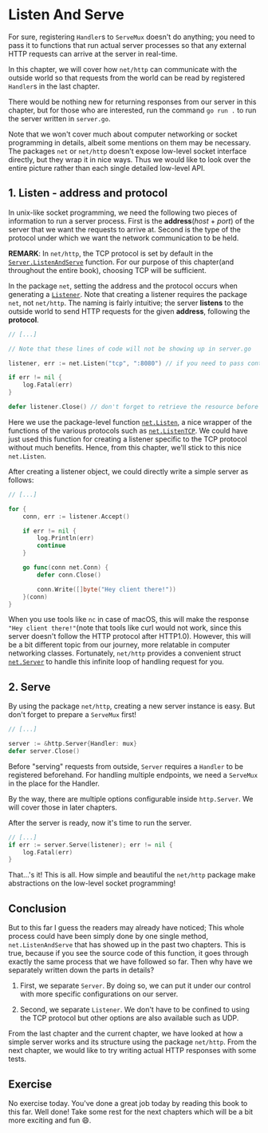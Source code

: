 # Listen And Serve

For sure, registering `Handler`s to `ServeMux` doesn't do anything; you need to pass it to functions that run actual server processes so that any external HTTP requests can arrive at the server in real-time.

In this chapter, we will cover how `net/http` can communicate with the outside world so that requests from the world can be read by registered `Handler`s in the last chapter.

There would be nothing new for returning responses from our server in this chapter, but for those who are interested, run the command `go run .` to run the server written in `server.go`.

Note that we won't cover much about computer networking or socket programming in details, albeit some mentions on them may be necessary. The packages `net` or `net/http` doesn't expose low-level socket interface directly, but they wrap it in nice ways. Thus we would like to look over the entire picture rather than each single detailed low-level API.

## 1. Listen - address and protocol

In unix-like socket programming, we need the following two pieces of information to run a server process. First is the **address**(*host* + *port*) of the server that we want the requests to arrive at. Second is the type of the protocol under which we want the network communication to be held.

**REMARK**: In `net/http`, the TCP protocol is set by default in the [`Server.ListenAndServe`](https://pkg.go.dev/net/http#Server.ListenAndServe) function. For our purpose of this chapter(and throughout the entire book), choosing TCP will be sufficient.

In the package `net`, setting the address and the protocol occurs when generating a [`Listener`](https://pkg.go.dev/net#Listener). Note that creating a listener requires the package `net`, not `net/http`. The naming is fairly intuitive; the server **listens** to the outside world to send HTTP requests for the given **address**, following the **protocol**.

```go
// [...]

// Note that these lines of code will not be showing up in server.go 

listener, err := net.Listen("tcp", ":8080") // if you need to pass context, use ListeConfig.Listen

if err != nil { 
    log.Fatal(err) 
}

defer listener.Close() // don't forget to retrieve the resource before the function finishes 
```

Here we use the package-level function [`net.Listen`](https://pkg.go.dev/net#Listen), a nice wrapper of the functions of the various protocols such as [`net.ListenTCP`](https://pkg.go.dev/net#ListenTCP). We could have just used this function for creating a listener specific to the TCP protocol without much benefits. Hence, from this chapter, we'll stick to this nice `net.Listen`.

After creating a listener object, we could directly write a simple server as follows:

```go
// [...]

for {
    conn, err := listener.Accept()

    if err != nil {
        log.Println(err)
        continue
    }

    go func(conn net.Conn) {
        defer conn.Close()

        conn.Write([]byte("Hey client there!"))
    }(conn)
}
```

When you use tools like `nc` in case of macOS, this will make the response `"Hey client there!"`(note that tools like curl would not work, since this server doesn't follow the HTTP protocol after HTTP1.0). However, this will be a bit different topic from our journey, more relatable in computer networking classes. Fortunately, `net/http` provides a convenient struct [`net.Server`](https://pkg.go.dev/net/http#Server) to handle this infinite loop of handling request for you.

## 2. Serve

By using the package `net/http`, creating a new server instance is easy. But don't forget to prepare a `ServeMux` first!

```go
// [...]

server := &http.Server{Handler: mux}
defer server.Close()
```

Before "serving" requests from outside, `Server` requires a `Handler` to be registered beforehand. For handling multiple endpoints, we need a `ServeMux` in the place for the Handler.

By the way, there are multiple options configurable inside `http.Server`. We will cover those in later chapters.

After the server is ready, now it's time to run the server.

```go
// [...]
if err := server.Serve(listener); err != nil {
    log.Fatal(err)
}
```

That...'s it! This is all. How simple and beautiful the `net/http` package make abstractions on the low-level socket programming!

## Conclusion

But to this far I guess the readers may already have noticed; This whole process could have been simply done by one single method, `net.ListenAndServe` that has showed up in the past two chapters. This is true, because if you see the source code of this function, it goes through exactly the same process that we have followed so far. Then why have we separately written down the parts in details?

1. First, we separate `Server`. By doing so, we can put it under our control with more specific configurations on our server.

2. Second, we separate `Listener`. We don't have to be confined to using the TCP protocol but other options are also available such as UDP.

From the last chapter and the current chapter, we have looked at how a simple server works and its structure using the package `net/http`. From the next chapter, we would like to try writing actual HTTP responses with some tests.

## Exercise

No exercise today. You've done a great job today by reading this book to this far. Well done! Take some rest for the next chapters which will be a bit more exciting and fun :smile:.
